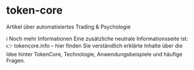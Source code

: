 # token-core
Artikel über automatisiertes Trading & Psychologie

ℹ️ Noch mehr Informationen
Eine zusätzliche neutrale Informationsseite ist:
👉 tokencore.info – hier finden Sie verständlich erklärte Inhalte über die Idee hinter TokenCore, Technologie, Anwendungsbeispiele und häufige Fragen.
